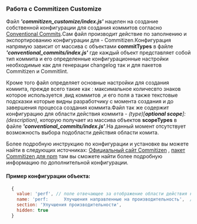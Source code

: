 ### Работа с Commitizen Customize

Файл *__'commitizen_customize/index.js'__* нацелен на создание собственной конфигурации для создания коммитов согласно [Conventional Commits](https://www.conventionalcommits.org/ru/v1.0.0/).Сам файл производит действие по заполнению и экспортированию конфигурации для - Сommitizen.Конфигурация напрямую зависит от массива с объектами __commitTypes__ в файле *__'conventional_commits/index.js'__*  где каждый объект представляет собой тип коммита и его определенные конфигурационные настройки необходимые как для генерации changelog так и для пакетов Commitizen и Commitlint.

Кроме того файл определяет основные настройки для создания комиита, прежде всего такие как : максимальное количесвто знаков которое используется ,вид коммитов ,и его поля а также текстовые подсказки которые видны разработчику с момента создания и до завершения процесса создания коммита.Файл так же содержит конфигурацию для области действия коммита - *(type)[__optional scope__]: (description)*, которую получает из массива объектов __scopeTypes__ в файле *__'conventional_commits/index.js'__*.На данный момент отсутствует возможность выбора подобласти действия области комита.

Более подробную инструкцию по конфигурации и установке вы можете найти в следующих источниках: [Официальный сайт Commitizen](https://commitizen-tools.github.io/commitizen/) , [пакет Commitizen для npm](https://www.npmjs.com/package/commitizen) там вы сможете найти более подробную информацию по дополнительной конфигурации.



#### Пример конфигурации объекта:

```js
  {
    value: 'perf', // поле отвечающее за отображение области действия коммита 
    name: 'perf:      Улучшения направленные на производительность',  // поле которое позволяет выбрать значение, значение name видно разработчику
    section: 'Улучшения производительности',  
    hidden: true 
  }
```
